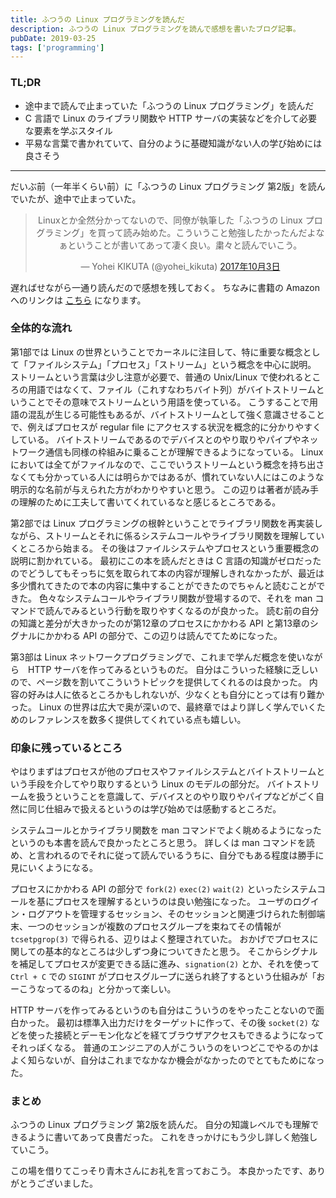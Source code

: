 ```yaml
---
title: ふつうの Linux プログラミングを読んだ
description: ふつうの Linux プログラミングを読んで感想を書いたブログ記事。
pubDate: 2019-03-25
tags: ['programming']
---
```


### TL;DR
- 途中まで読んで止まっていた「ふつうの Linux プログラミング」を読んだ
- C 言語で Linux のライブラリ関数や HTTP サーバの実装などを介して必要な要素を学ぶスタイル
- 平易な言葉で書かれていて、自分のように基礎知識がない人の学び始めには良さそう
---

だいぶ前（一年半くらい前）に「ふつうの Linux プログラミング 第2版」を読んでいたが、途中で止まっていた。

<div align="center">
<blockquote class="twitter-tweet" data-lang="ja"><p lang="ja" dir="ltr">Linuxとか全然分かってないので、同僚が執筆した「ふつうの Linux プログラミング」を買って読み始めた。こういうこと勉強したかったんだよなぁということが書いてあって凄く良い。粛々と読んでいこう。</p>&mdash; Yohei KIKUTA (@yohei_kikuta) <a href="https://twitter.com/yohei_kikuta/status/915247922517753856?ref_src=twsrc%5Etfw">2017年10月3日</a></blockquote>
<script async src="https://platform.twitter.com/widgets.js" charset="utf-8"></script>
</div>

遅ればせながら一通り読んだので感想を残しておく。
ちなみに書籍の Amazon へのリンクは [こちら](https://www.amazon.co.jp/%E3%81%B5%E3%81%A4%E3%81%86%E3%81%AELinux%E3%83%97%E3%83%AD%E3%82%B0%E3%83%A9%E3%83%9F%E3%83%B3%E3%82%B0-%E7%AC%AC2%E7%89%88-Linux%E3%81%AE%E4%BB%95%E7%B5%84%E3%81%BF%E3%81%8B%E3%82%89%E5%AD%A6%E3%81%B9%E3%82%8Bgcc%E3%83%97%E3%83%AD%E3%82%B0%E3%83%A9%E3%83%9F%E3%83%B3%E3%82%B0%E3%81%AE%E7%8E%8B%E9%81%93-%E9%9D%92%E6%9C%A8-%E5%B3%B0%E9%83%8E-ebook/dp/B075ST51Y5) になります。

### 全体的な流れ
第1部では Linux の世界ということでカーネルに注目して、特に重要な概念として「ファイルシステム」「プロセス」「ストリーム」という概念を中心に説明。
ストリームという言葉は少し注意が必要で、普通の Unix/Linux で使われるところの用語ではなくて、ファイル（これすなわちバイト列）がバイトストリームということでその意味でストリームという用語を使っている。
こうすることで用語の混乱が生じる可能性もあるが、バイトストリームとして強く意識させることで、例えばプロセスが regular file にアクセスする状況を概念的に分かりやすくしている。
バイトストリームであるのでデバイスとのやり取りやパイプやネットワーク通信も同様の枠組みに乗ることが理解できるようになっている。
Linux においては全てがファイルなので、ここでいうストリームという概念を持ち出さなくても分かっている人には明らかではあるが、慣れていない人にはこのような明示的な名前が与えられた方がわかりやすいと思う。
この辺りは著者が読み手の理解のために工夫して書いてくれているなと感じるところである。

第2部では Linux プログラミングの根幹ということでライブラリ関数を再実装しながら、ストリームとそれに係るシステムコールやライブラリ関数を理解していくところから始まる。
その後はファイルシステムやプロセスという重要概念の説明に割かれている。
最初にこの本を読んだときは C 言語の知識がゼロだったのでどうしてもそっちに気を取られて本の内容が理解しきれなかったが、最近は多少慣れてきたので本の内容に集中することができたのでちゃんと読むことができた。
色々なシステムコールやライブラリ関数が登場するので、それを man コマンドで読んでみるという行動を取りやすくなるのが良かった。
読む前の自分の知識と差分が大きかったのが第12章のプロセスにかかわる API と第13章のシグナルにかかわる API の部分で、この辺りは読んでてためになった。

第3部は Linux ネットワークプログラミングで、これまで学んだ概念を使いながら　HTTP サーバを作ってみるというものだ。
自分はこういった経験に乏しいので、ページ数を割いてこういうトピックを提供してくれるのは良かった。
内容の好みは人に依るところかもしれないが、少なくとも自分にとっては有り難かった。
Linux の世界は広大で奥が深いので、最終章ではより詳しく学んでいくためのレファレンスを数多く提供してくれている点も嬉しい。

### 印象に残っているところ
やはりまずはプロセスが他のプロセスやファイルシステムとバイトストリームという手段を介してやり取りするという Linux のモデルの部分だ。
バイトストリームを扱うということを意識して、デバイスとのやり取りやパイプなどがごく自然に同じ仕組みで扱えるというのは学び始めでは感動するところだ。

システムコールとかライブラリ関数を man コマンドでよく眺めるようになったというのも本書を読んで良かったところと思う。
詳しくは man コマンドを読め、と言われるのでそれに従って読んでいるうちに、自分でもある程度は勝手に見にいくようになる。

プロセスにかかわる API の部分で `fork(2)` `exec(2)` `wait(2)` といったシステムコールを基にプロセスを理解するというのは良い勉強になった。
ユーザのログイン・ログアウトを管理するセッション、そのセッションと関連づけられた制御端末、一つのセッションが複数のプロセスグループを束ねてその情報が `tcsetpgrop(3)` で得られる、辺りはよく整理されていた。
おかげでプロセスに関しての基本的なところは少しずつ身についてきたと思う。
そこからシグナルを補足してプロセスが変更できる話に進み、`signation(2)` とか、それを使って `Ctrl + C` での `SIGINT` がプロセスグループに送られ終了するという仕組みが「おーこうなってるのね」と分かって楽しい。

HTTP サーバを作ってみるというのも自分はこういうのをやったことないので面白かった。
最初は標準入出力だけをターゲットに作って、その後 `socket(2)` などを使った接続とデーモン化などを経てブラウザアクセスもできるようになってそれっぽくなる。
普通のエンジニアの人がこういうのをいつどこでやるのかはよく知らないが、自分はこれまでなかなか機会がなかったのでとてもためになった。

### まとめ
ふつうの Linux プログラミング 第2版を読んだ。
自分の知識レベルでも理解できるように書いてあって良書だった。
これをきっかけにもう少し詳しく勉強していこう。

この場を借りてこっそり青木さんにお礼を言っておこう。
本良かったです、ありがとうございました。
